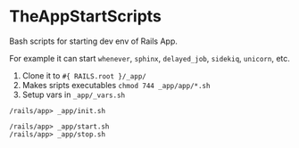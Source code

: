 TheAppStartScripts
==================

Bash scripts for starting dev env of Rails App.

For example it can start `whenever`, `sphinx`, `delayed_job`, `sidekiq`, `unicorn`, etc.

1. Clone it to `#{ RAILS.root }/_app/`
2. Makes sripts executables `chmod 744 _app/app/*.sh`
3. Setup vars in `_app/_vars.sh`

```
/rails/app> _app/init.sh

/rails/app> _app/start.sh
/rails/app> _app/stop.sh
```
